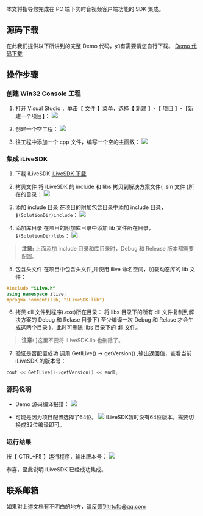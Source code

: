 本文将指导您完成在 PC 端下实时音视频客户端功能的 SDK 集成。
## 源码下载
在此我们提供以下所讲到的完整 Demo 代码，如有需要请您自行下载。 
[Demo 代码下载](http://dldir1.qq.com/hudongzhibo/ILiveSDK/Demo/PC/demo_import.zip)
## 操作步骤
### 创建 Win32 Console 工程
1. 打开 Visual Studio ，单击【 文件 】菜单，选择【 新建 】-【 项目 】-【新建一个项目】：
![](https://main.qcloudimg.com/raw/d372db4d91a96b59e51b5d4e8666c92d.png)

2. 创建一个空工程：
![](https://main.qcloudimg.com/raw/45f4a6a7e495cc4519e11504eb5f5103.png)

3. 往工程中添加一个 cpp 文件，编写一个空的主函数：
![](https://main.qcloudimg.com/raw/b8d0335b0411d85630b14729235fc4fc.png)

### 集成 iLiveSDK

1. 下载 iLiveSDK
[iLiveSDK 下载](http://dldir1.qq.com/hudongzhibo/ILiveSDK/Demo/PC/iLiveSDK.zip)

2. 拷贝文件
将 iLiveSDK 的 include 和 libs 拷贝到解决方案文件( .sln 文件 )所在的目录：
![](https://main.qcloudimg.com/raw/bf2314afd8169bdd18d6f8930ce18b8d.png)

3. 添加 include 目录
在项目的附加包含目录中添加 include 目录，`$(SolutionDir)include`：
![](https://main.qcloudimg.com/raw/ac105f6a7e9c5aa62cded86f6bf646ff.png)

4. 添加库目录
在项目的附加库目录中添加 lib 文件所在目录，`$(SolutionDir)libs`：
![](https://main.qcloudimg.com/raw/078a7447425662586f2e4af0e04a00d8.png)
>**注意:** 
>上面添加 include 目录和库目录时，Debug 和 Release 版本都需要配置。

5. 包含头文件
在项目中包含头文件,并使用 ilive 命名空间，加载动态库的 lib 文件：
```c++
#include "iLive.h"
using namespace ilive;
#pragma comment(lib, "iLiveSDK.lib")
```

6. 拷贝 dll 文件到程序(.exe)所在目录：
将 libs 目录下的所有 dll 文件复制到解决方案的 Debug 和 Relase 目录下( 至少编译一次 Debug 和 Relase 才会生成这两个目录 )，此时可删除 libs 目录下的 dll 文件。
>**注意:** 
>]这里不要将 iLiveSDK.lib 也删除了。

7. 验证是否配置成功
调用 GetILive() -> getVersion() ,输出返回值，查看当前 iLiveSDK 的版本号：
```c++
cout << GetILive()->getVersion() << endl;
```

### 源码说明

* Demo 源码编译报错：
![](https://main.qcloudimg.com/raw/0d24bb5f04331191ce82587dd083aced.png)

 - 可能是因为项目配置选择了64位。
![](https://main.qcloudimg.com/raw/6406babab972b935b36bdbef8741f6c5.png)
iLiveSDK暂时没有64位版本，需要切换成32位编译即可。


### 运行结果
按【 CTRL+F5 】运行程序，输出版本号：
![](https://main.qcloudimg.com/raw/9148232b9dee4bb1a7f7c6e90d8087cb.png)

恭喜，至此说明 iLiveSDK 已经成功集成。


## 联系邮箱
如果对上述文档有不明白的地方，请反馈到trtcfb@qq.com
